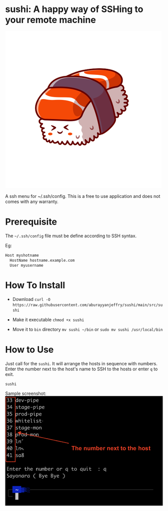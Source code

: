 # sushi:  A happy way of SSHing to your remote machine
![sushi](img/sushi.png)<br>

A ssh menu for ~/.ssh/config. This is a free to use application and does not comes with any warranty. 

# Prerequisite
The `~/.ssh/config` file must be define according to SSH syntax.

Eg:
```
Host myshotname
  HostName hostname.example.com
  User myusername
```

# How To Install
- Download
`curl -O https://raw.githubusercontent.com/aburayyanjeffry/sushi/main/src/sushi`

- Make it executable
`chmod +x sushi`

- Move it to `bin` directory
`mv sushi ~/bin`
 or
`sudo mv sushi /usr/local/bin`
 
# How to Use
Just call for the `sushi`. It will arrange the hosts in sequence with numbers. Enter the number next to the host's name to SSH to the hosts or enter `q` to exit.

```
sushi
```

Sample screenshot:
![screenshot](img/screenshot.png)<br>
